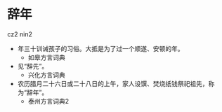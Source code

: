 # 辞年
cz2 nin2
+ 年三十训诫孩子的习俗。大抵是为了过一个顺遂、安顿的年。
  * 如皋方言词典
+ 见“辞先”。
  * 兴化方言词典
+ 农历腊月二十六日或二十八日的上午，家人设馔、焚烧纸钱祭祀祖先，称为“辞年”。
  * 泰州方言词典2
